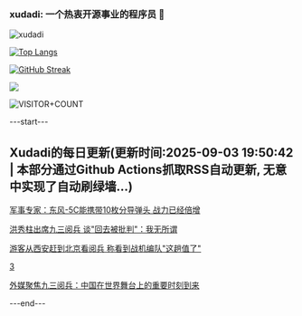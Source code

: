 ### xudadi: 一个热衷开源事业的程序员 👋

![xudadi](https://github-readme-stats-git-masterorgs-github-readme-stats-team.vercel.app/api?username=xudadi)

[![Top Langs](https://github-readme-stats.vercel.app/api/top-langs/?username=xudadi)](https://github.com/anuraghazra/github-readme-stats)

[![GitHub Streak](https://streak-stats.demolab.com?user=xudadi&locale=zh_Hans)](https://git.io/streak-stats)

![](https://raw.githubusercontent.com/xudadi/xudadi/main/assets/github-contribution-grid-snake.svg)

![VISITOR+COUNT](https://komarev.com/ghpvc/?username=xudadi&label=VISITOR+COUNT)


---start---

## Xudadi的每日更新(更新时间:2025-09-03 19:50:42 | 本部分通过Github Actions抓取RSS自动更新, 无意中实现了自动刷绿墙...)

[军事专家：东风-5C能携带10枚分导弹头 战力已经倍增](https://m.163.com/news/article/K8HN1N41051492LM.html)

[洪秀柱出席九三阅兵 谈"回去被批判"：我无所谓](https://m.163.com/news/article/K8HMB0D40001899O.html)

[游客从西安赶到北京看阅兵 称看到战机编队"这趟值了"](https://m.163.com/news/article/K8HK8S61053469M5.html)

[3](https://m.163.com/touch/news/sub/domestic)

[外媒聚焦九三阅兵：中国在世界舞台上的重要时刻到来](https://m.163.com/news/article/K8HG028N0530WJIN.html)

---end---
